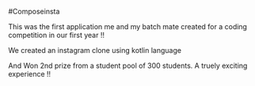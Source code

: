 #Composeinsta

This was the first application me and my batch mate created for a coding competition in our first year !!

We created an instagram clone using kotlin language 

And Won 2nd prize from a student pool of 300 students. A truely exciting experience !!

